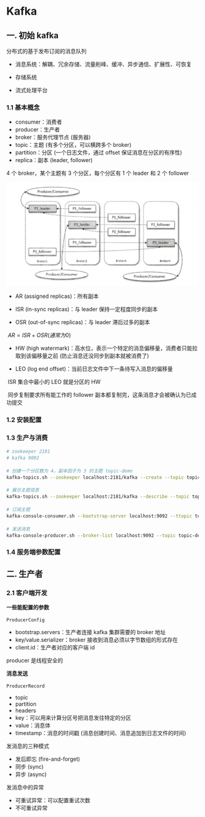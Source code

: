 # Kafka



## 一. 初始 kafka

分布式的基于发布订阅的消息队列

- 消息系统：解耦、冗余存储、流量削峰、缓冲、异步通信、扩展性、可恢复

- 存储系统
- 流式处理平台



### 1.1 基本概念

- consumer：消费者
- producer：生产者
- broker：服务代理节点 (服务器)
- topic：主题 (有多个分区，可以横跨多个 broker)
- partition：分区 (一个日志文件，通过 offset 保证消息在分区的有序性)
- replica：副本 (leader, follower)



4 个 broker，某个主题有 3 个分区，每个分区有 1 个 leader 和 2 个 follower

<img src="../img/kafka多副本架构.png" alt="kafka多副本架构" style="zoom:50%;" />

- AR (assigned replicas)：所有副本

- ISR (in-sync replicas)：与 leader 保持一定程度同步的副本

- OSR (out-of-sync replicas)：与 leader 滞后过多的副本

​		$AR = ISR + OSR (通常为 0)$

- HW (high watermark)：高水位，表示一个特定的消息偏移量，消费者只能拉取到该偏移量之前 (防止消息还没同步到副本就被消费了)

- LEO (log end offset)：当前日志文件中下一条待写入消息的偏移量

​		ISR 集合中最小的 LEO 就是分区的 HW

​		同步复制要求所有能工作的 follower 副本都复制完，这条消息才会被确认为已成功提交



### 1.2 安装配置



### 1.3 生产与消费

```sh
# zookeeper 2181
# kafka 9092

# 创建一个分区数为 4，副本因子为 3 的主题 topic-demo
kafka-topics.sh --zookeeper localhost:2181/kafka --create --topic topic-demo --replication-factor 3 --partitions 4

# 展示主题信息
kafka-topics.sh --zookeeper localhost:2181/kafka --describe --topic topic-demo

# 订阅主题
kafka-console-consumer.sh --bootstrap-server localhost:9092 --ttopic topic-demo

# 发送消息
kafka-console-producer.sh --broker-list localhost:9092 --topic topic-demo

```



### 1.4 服务端参数配置



## 二. 生产者



### 2.1 客户端开发



**一些能配置的参数**

`ProducerConfig`

- bootstrap.servers：生产者连接 kafka 集群需要的 broker 地址
- key/value.serializer：broker 接收到消息必须以字节数组的形式存在
- client.id：生产者对应的客户端 id

producer 是线程安全的



**消息发送**

`ProducerRecord`

- topic
- partition
- headers
- key：可以用来计算分区号把消息发往特定的分区
- value：消息体
- timestamp：消息的时间戳 (消息创建时间、消息追加到日志文件的时间)



发消息的三种模式

- 发后即忘 (fire-and-forget)
- 同步 (sync)
- 异步 (async)



发消息中的异常

- 可重试异常：可以配置重试次数
- 不可重试异常







